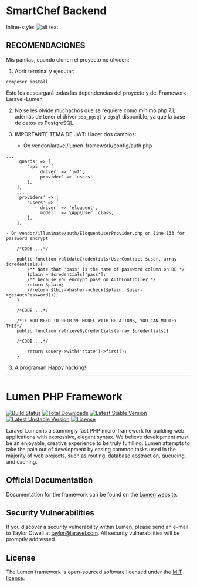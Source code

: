 # SmartChef Backend
Inline-style: 
![alt text](https://i.pinimg.com/originals/44/f0/0d/44f00d6dc54c73e29bcc362c1bd5cd8a.png "SmartChef Backend")

## RECOMENDACIONES
Mis panitas, cuando clonen el proyecto no olviden:

1. Abrir terminal y ejecutar: 
```
composer install
```
Esto les descargará todas las dependencias del proyecto y del Framework Laravel-Lumen

2. No se les olvide muchachos que se requiere como mínimo php 7.1, además de tener el driver `pdo_pgsql` y `pgsql` disponible, ya que la base de datos es PostgreSQL.

3. IMPORTANTE TEMA DE JWT: Hacer dos cambios:
    - On vendor/laravel/lumen-framework/config/auth.php

```
...
	'guards' => [
        'api' => [
            'driver' => 'jwt',
            'provider' => 'users'
        ],
    ],
	...
	'providers' => [
        'users' => [
            'driver' => 'eloquent',
            'model'  => \App\User::class,
        ],
    ],
```

    - On vendor/illuminate/auth/EloquentUserProvider.php on line 133 for password encrypt

```
    /*CODE ...*/

	public function validateCredentials(UserContract $user, array $credentials){
		/** Note that 'pass' is the name of password column on DB */
        $plain = $credentials['pass'];
		/** because you encrypt pass on AuthController */
        return $plain;
        //return $this->hasher->check($plain, $user->getAuthPassword());
    }
	
    /*CODE ...*/

	/*IF YOU NEED TO RETRIVE MODEL WITH RELATIONS, YOU CAN MODIFY THIS*/
	public function retrieveByCredentials(array $credentials){
	
    /*CODE ...*/
		
        return $query->with('state')->first();
	}
```

3. A programar! Happy hacking!

---

# Lumen PHP Framework

[![Build Status](https://travis-ci.org/laravel/lumen-framework.svg)](https://travis-ci.org/laravel/lumen-framework)
[![Total Downloads](https://poser.pugx.org/laravel/lumen-framework/d/total.svg)](https://packagist.org/packages/laravel/lumen-framework)
[![Latest Stable Version](https://poser.pugx.org/laravel/lumen-framework/v/stable.svg)](https://packagist.org/packages/laravel/lumen-framework)
[![Latest Unstable Version](https://poser.pugx.org/laravel/lumen-framework/v/unstable.svg)](https://packagist.org/packages/laravel/lumen-framework)
[![License](https://poser.pugx.org/laravel/lumen-framework/license.svg)](https://packagist.org/packages/laravel/lumen-framework)

Laravel Lumen is a stunningly fast PHP micro-framework for building web applications with expressive, elegant syntax. We believe development must be an enjoyable, creative experience to be truly fulfilling. Lumen attempts to take the pain out of development by easing common tasks used in the majority of web projects, such as routing, database abstraction, queueing, and caching.

## Official Documentation

Documentation for the framework can be found on the [Lumen website](https://lumen.laravel.com/docs).

## Security Vulnerabilities

If you discover a security vulnerability within Lumen, please send an e-mail to Taylor Otwell at taylor@laravel.com. All security vulnerabilities will be promptly addressed.

## License

The Lumen framework is open-sourced software licensed under the [MIT license](https://opensource.org/licenses/MIT).
